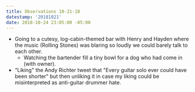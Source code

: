 ```yaml
---
title: Observations 10-21-18
datestamp: '20181021'
date: 2018-10-24 23:05:00 -05:00
---
```


- Going to a cutesy, log-cabin-themed bar with Henry and Hayden where the music (Rolling Stones) was blaring so loudly we could barely talk to each other.
	- Watching the bartender fill a tiny bowl for a dog who had come in (with owner).
- “Liking" the Andy Richter tweet that "Every guitar solo ever could have been shorter" but then unliking it in case my liking could be misinterpreted as anti-guitar drummer hate.
